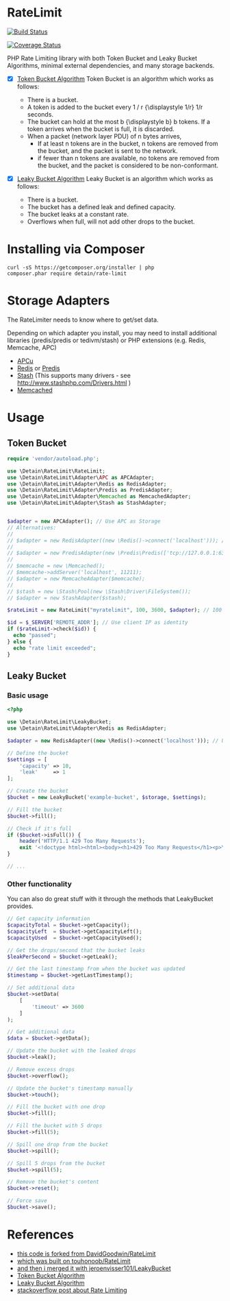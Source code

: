 # RateLimit

[![Build Status](https://travis-ci.org/detain/RateLimit.svg)](https://travis-ci.org/detain/RateLimit/)

[![Coverage Status](https://coveralls.io/repos/github/detain/RateLimit/badge.svg?branch=master)](https://coveralls.io/github/detain/RateLimit?branch=master)

PHP Rate Limiting library with both Token Bucket and Leaky Bucket Algorithms, minimal external dependencies, and many storage backends.

- [x] [Token Bucket Algorithm](https://en.wikipedia.org/wiki/Token_bucket) Token Bucket is an algorithm which works as follows:
  - There is a bucket.
  - A token is added to the bucket every 1 / r {\displaystyle 1/r} 1/r seconds.
  - The bucket can hold at the most b {\displaystyle b} b tokens. If a token arrives when the bucket is full, it is discarded.
  - When a packet (network layer PDU) of n bytes arrives,
    - If at least n tokens are in the bucket, n tokens are removed from the bucket, and the packet is sent to the network.
    - if fewer than n tokens are available, no tokens are removed from the bucket, and the packet is considered to be non-conformant.
    
- [x] [Leaky Bucket Algorithm](https://en.wikipedia.org/wiki/Leaky_bucket) Leaky Bucket is an algorithm which works as follows:
  - There is a bucket.
  - The bucket has a defined leak and defined capacity.
  - The bucket leaks at a constant rate.
  - Overflows when full, will not add other drops to the bucket.
  

# Installing via Composer
````shell
curl -sS https://getcomposer.org/installer | php
composer.phar require detain/rate-limit
````

# Storage Adapters

The RateLimiter needs to know where to get/set data. 

Depending on which adapter you install, you may need to install additional libraries (predis/predis or tedivm/stash) or PHP extensions (e.g. Redis, Memcache, APC)


- [APCu](https://pecl.php.net/package/APCu)
- [Redis](https://pecl.php.net/package/redis) or [Predis](https://github.com/nrk/predis)
- [Stash](http://www.stashphp.com) (This supports many drivers - see http://www.stashphp.com/Drivers.html )
- [Memcached](http://php.net/manual/en/intro.memcached.php)


# Usage

## Token Bucket
````php
require 'vendor/autoload.php';

use \Detain\RateLimit\RateLimit;
use \Detain\RateLimit\Adapter\APC as APCAdapter;
use \Detain\RateLimit\Adapter\Redis as RedisAdapter;
use \Detain\RateLimit\Adapter\Predis as PredisAdapter;
use \Detain\RateLimit\Adapter\Memcached as MemcachedAdapter;
use \Detain\RateLimit\Adapter\Stash as StashAdapter;


$adapter = new APCAdapter(); // Use APC as Storage
// Alternatives:
//
// $adapter = new RedisAdapter((new \Redis()->connect('localhost'))); // Use Redis as Storage
//
// $adapter = new PredisAdapter(new \Predis\Predis(['tcp://127.0.0.1:6379'])); // Use Predis as Storage
//
// $memcache = new \Memcached();
// $memcache->addServer('localhost', 11211);
// $adapter = new MemcacheAdapter($memcache); 
//
// $stash = new \Stash\Pool(new \Stash\Driver\FileSystem());
// $adapter = new StashAdapter($stash);

$rateLimit = new RateLimit("myratelimit", 100, 3600, $adapter); // 100 Requests / Hour

$id = $_SERVER['REMOTE_ADDR']; // Use client IP as identity
if ($rateLimit->check($id)) {
  echo "passed";
} else {
  echo "rate limit exceeded";
}
````

## Leaky Bucket

### Basic usage
``` php
<?php

use \Detain\RateLimit\LeakyBucket;
use \Detain\RateLimit\Adapter\Redis as RedisAdapter;

$adapter = new RedisAdapter((new \Redis()->connect('localhost'))); // Use Redis as Storage

// Define the bucket
$settings = [
    'capacity' => 10,
    'leak'     => 1
];

// Create the bucket
$bucket = new LeakyBucket('example-bucket', $storage, $settings);

// Fill the bucket
$bucket->fill();

// Check if it's full
if ($bucket->isFull()) {
    header('HTTP/1.1 429 Too Many Requests');
    exit '<!doctype html><html><body><h1>429 Too Many Requests</h1><p>You seem to be doing a lot of requests. You\'re now cooling down.</p></body></html>';
}

// ...
```

### Other functionality
You can also do great stuff with it through the methods that LeakyBucket provides.

``` php
// Get capacity information
$capacityTotal = $bucket->getCapacity();
$capacityLeft  = $bucket->getCapacityLeft();
$capacityUsed  = $bucket->getCapacityUsed();

// Get the drops/second that the bucket leaks
$leakPerSecond = $bucket->getLeak();

// Get the last timestamp from when the bucket was updated
$timestamp = $bucket->getLastTimestamp();

// Set additional data
$bucket->setData(
    [
        'timeout' => 3600
    ]
);

// Get additional data
$data = $bucket->getData();

// Update the bucket with the leaked drops
$bucket->leak();

// Remove excess drops
$bucket->overflow();

// Update the bucket's timestamp manually
$bucket->touch();

// Fill the bucket with one drop
$bucket->fill();

// Fill the bucket with 5 drops
$bucket->fill(5);

// Spill one drop from the bucket
$bucket->spill();

// Spill 5 drops from the bucket
$bucket->spill(5);

// Remove the bucket's content
$bucket->reset();

// Force save
$bucket->save();
```

# References

- [this code is forked from DavidGoodwin/RateLimit](https://github.com/DavidGoodwin/RateLimit)
- [which was built on touhonoob/RateLimit](https://github.com/touhonoob/RateLimit)
- [and then i merged it with jeroenvisser101/LeakyBucket](https://github.com/jeroenvisser101/LeakyBucket)
- [Token Bucket Algorithm](http://en.wikipedia.org/wiki/Token_bucket)
- [Leaky Bucket Algorithm](https://en.wikipedia.org/wiki/Leaky_bucket)
- [stackoverflow post about Rate Limiting](http://stackoverflow.com/a/668327/670662)

